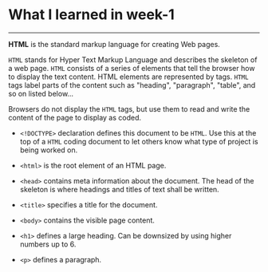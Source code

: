 # What I learned in week-1

---

**HTML** is the standard markup language for creating Web pages.

`HTML` stands for Hyper Text Markup Language and describes the skeleton of a web page. `HTML` consists of a series of elements that tell the browser how to display the text content. HTML elements are represented by tags. `HTML` tags label parts of the content such as "heading", "paragraph", "table", and so on listed below...

Browsers do not display the `HTML` tags, but use them to read and write the content of the page to display as coded.

* `<!DOCTYPE>` declaration defines this document to be `HTML`. Use this at the top of a `HTML` coding document to let others know what type of project is being worked on.

* `<html>` is the root element of an HTML page.

* `<head>` contains meta information about the document. The head of the skeleton is where headings and titles of text shall be written.

* `<title>` specifies a title for the document.

* `<body>` contains the visible page content.

* `<h1>` defines a large heading. Can be downsized by using higher numbers up to 6.

* `<p>` defines a paragraph.
